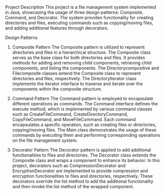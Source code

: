 Project Description
This project is a file management system implemented in Java, showcasing the usage of three design patterns: Composite, Command, and Decorator. The system provides functionality for creating directories and files, executing commands such as copying/moving files, and adding additional features through decorators.

Design Patterns
1. Composite Pattern
The Composite pattern is utilized to represent directories and files in a hierarchical structure. The Composite class serves as the base class for both directories and files. It provides methods for adding and removing child components, retrieving child components, and listing the components. The Directorycompositive and Filecomposite classes extend the Composite class to represent directories and files, respectively. The DirectoryIterator class implements the Iterator interface to traverse and iterate over the components within the composite structure.

2. Command Pattern
The Command pattern is employed to encapsulate different operations as commands. The Command interface defines the execute method, which is implemented by various command classes such as CreateFileCommand, CreateDirectoryCommand, CopyFileCommand, and MoveFileCommand. Each command encapsulates a specific operation, such as creating files or directories, copying/moving files. The Main class demonstrates the usage of these commands by executing them and performing corresponding operations on the file management system.

3. Decorator Pattern
The Decorator pattern is applied to add additional functionalities to files and directories. The Decorator class extends the Composite class and wraps a component to enhance its behavior. In this project, decorators such as CompressionDecorator and EncryptionDecorator are implemented to provide compression and encryption functionalities to files and directories, respectively. These decorators override the list method to add the additional functionality and then invoke the list method of the wrapped component.
